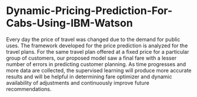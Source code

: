 # Dynamic-Pricing-Prediction-For-Cabs-Using-IBM-Watson

Every day the price of travel was changed due to the demand for public uses. The framework developed for the price prediction is analyzed for the travel plans. For the same travel plan offered at a fixed price for a particular group of customers, our proposed model saw a final fare with a lesser number of errors in predicting customer planning. As time progresses and more data are collected, the supervised learning will produce more accurate results and will be helpful in determining fare optimizer and dynamic availability of adjustments and continuously improve future recommendations.


